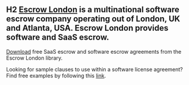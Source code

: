## H2 [Escrow London](https://escrowlondon.com) is a multinational software escrow company operating out of London, UK and Atlanta, USA. Escrow London provides software and SaaS escrow. 

[Download](https://www.escrowlondon.com/download-software-escrow-agreement-templates/) free SaaS escrow and software escrow agreements from the Escrow London library. 

Looking for sample clauses to use within a software license agreement? Find free examples by following this [link](https://www.escrowlondon.com/software_escrow_clause_example/).
